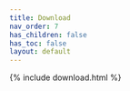 ```yaml
---
title: Download
nav_order: 7
has_children: false
has_toc: false
layout: default
---
```


{% include download.html %}
